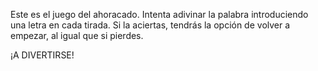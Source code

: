 Este es el juego del ahoracado.
Intenta adivinar la palabra introduciendo una letra en cada tirada.
Si la aciertas, tendrás la opción de volver a empezar, al igual que si pierdes.

¡A DIVERTIRSE!